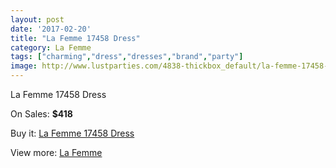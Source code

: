 ```yaml
---
layout: post
date: '2017-02-20'
title: "La Femme 17458 Dress"
category: La Femme
tags: ["charming","dress","dresses","brand","party"]
image: http://www.lustparties.com/4838-thickbox_default/la-femme-17458-dress.jpg
---
```

La Femme 17458 Dress

On Sales: **$418**
<a href="https://www.lustparties.com/en/la-femme/1614-la-femme-17458-dress.html"><amp-img layout="responsive" width="600" height="600" src="//www.lustparties.com/4838-thickbox_default/la-femme-17458-dress.jpg" alt="La Femme 17458 Dress 0" /></a>
<a href="https://www.lustparties.com/en/la-femme/1614-la-femme-17458-dress.html"><amp-img layout="responsive" width="600" height="600" src="//www.lustparties.com/4844-thickbox_default/la-femme-17458-dress.jpg" alt="La Femme 17458 Dress 1" /></a>
<a href="https://www.lustparties.com/en/la-femme/1614-la-femme-17458-dress.html"><amp-img layout="responsive" width="600" height="600" src="//www.lustparties.com/4843-thickbox_default/la-femme-17458-dress.jpg" alt="La Femme 17458 Dress 2" /></a>
<a href="https://www.lustparties.com/en/la-femme/1614-la-femme-17458-dress.html"><amp-img layout="responsive" width="600" height="600" src="//www.lustparties.com/4842-thickbox_default/la-femme-17458-dress.jpg" alt="La Femme 17458 Dress 3" /></a>
<a href="https://www.lustparties.com/en/la-femme/1614-la-femme-17458-dress.html"><amp-img layout="responsive" width="600" height="600" src="//www.lustparties.com/4841-thickbox_default/la-femme-17458-dress.jpg" alt="La Femme 17458 Dress 4" /></a>
<a href="https://www.lustparties.com/en/la-femme/1614-la-femme-17458-dress.html"><amp-img layout="responsive" width="600" height="600" src="//www.lustparties.com/4840-thickbox_default/la-femme-17458-dress.jpg" alt="La Femme 17458 Dress 5" /></a>
<a href="https://www.lustparties.com/en/la-femme/1614-la-femme-17458-dress.html"><amp-img layout="responsive" width="600" height="600" src="//www.lustparties.com/4839-thickbox_default/la-femme-17458-dress.jpg" alt="La Femme 17458 Dress 6" /></a>

Buy it: [La Femme 17458 Dress](https://www.lustparties.com/en/la-femme/1614-la-femme-17458-dress.html "La Femme 17458 Dress")

View more: [La Femme](https://www.lustparties.com/en/4-la-femme "La Femme")